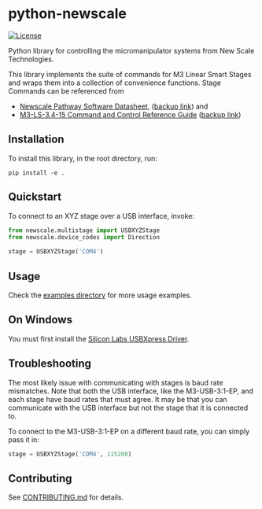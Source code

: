 # python-newscale

[![License](https://img.shields.io/badge/license-MIT-brightgreen)](LICENSE)


Python library for controlling the micromanipulator systems from New Scale
Technologies.

This library implements the suite of commands for M3 Linear Smart Stages and wraps them into a collection of convenience functions.
Stage Commands can be referenced from
* [Newscale Pathway Software Datasheet](https://www.newscaletech.com/wp-content/uploads/cad/Newscale_PathwaySoftwareManual.pdf), ([backup link](https://aind.tech/docs/Newscale_PathwaySoftwareManual.pdf)) and
* [M3-LS-3.4-15 Command and Control Reference Guide](https://www.newscaletech.com/wp-content/uploads/cad/M3-LS-3-4-15-Command-and-Control-Reference-Guide.pdf) ([backup link](https://aind.tech/docs/06224-M-0003%20M3-LS-3.4-15%20Command%20and%20Control%20Reference%20Guide.pdf))

## Installation
To install this library, in the root directory, run:
```
pip install -e .
```

## Quickstart
To connect to an XYZ stage over a USB interface, invoke:
```python
from newscale.multistage import USBXYZStage
from newscale.device_codes import Direction

stage = USBXYZStage('COM4')
```

## Usage
Check the [examples directory](examples) for more usage examples.

## On Windows
You must first install the [Silicon Labs USBXpress Driver](https://www.silabs.com/documents/public/software/install_USBXpress_SDK.exe).

## Troubleshooting
The most likely issue with communicating with stages is baud rate mismatches.
Note that both the USB interface, like the  M3-USB-3:1-EP, and each stage have baud rates that must agree.
It may be that you can communicate with the USB interface but not the stage that it is connected to.

To connect to the M3-USB-3:1-EP on a different baud rate, you can simply pass it in:
````python
stage = USBXYZStage('COM4', 115200)
````

## Contributing
See [CONTRIBUTING.md](CONTRIBUTING.md) for details.
